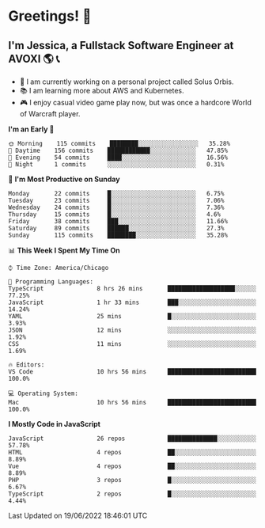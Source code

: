 # Greetings! 🧠

## I'm Jessica, a Fullstack Software Engineer at AVOXI 🌎 📞

- 🌟 I am currently working on a personal project called Solus Orbis.
- 📚 I am learning more about AWS and Kubernetes.
- 🎮 I enjoy casual video game play now, but was once a hardcore World of Warcraft player.

<!--START_SECTION:waka-->
**I'm an Early 🐤** 

```text
🌞 Morning    115 commits    ████████░░░░░░░░░░░░░░░░░   35.28% 
🌆 Daytime    156 commits    ████████████░░░░░░░░░░░░░   47.85% 
🌃 Evening    54 commits     ████░░░░░░░░░░░░░░░░░░░░░   16.56% 
🌙 Night      1 commits      ░░░░░░░░░░░░░░░░░░░░░░░░░   0.31%

```
📅 **I'm Most Productive on Sunday** 

```text
Monday       22 commits     █░░░░░░░░░░░░░░░░░░░░░░░░   6.75% 
Tuesday      23 commits     █░░░░░░░░░░░░░░░░░░░░░░░░   7.06% 
Wednesday    24 commits     █░░░░░░░░░░░░░░░░░░░░░░░░   7.36% 
Thursday     15 commits     █░░░░░░░░░░░░░░░░░░░░░░░░   4.6% 
Friday       38 commits     ███░░░░░░░░░░░░░░░░░░░░░░   11.66% 
Saturday     89 commits     ██████░░░░░░░░░░░░░░░░░░░   27.3% 
Sunday       115 commits    ████████░░░░░░░░░░░░░░░░░   35.28%

```


📊 **This Week I Spent My Time On** 

```text
⌚︎ Time Zone: America/Chicago

💬 Programming Languages: 
TypeScript               8 hrs 26 mins       ███████████████████░░░░░░   77.25% 
JavaScript               1 hr 33 mins        ███░░░░░░░░░░░░░░░░░░░░░░   14.24% 
YAML                     25 mins             █░░░░░░░░░░░░░░░░░░░░░░░░   3.93% 
JSON                     12 mins             ░░░░░░░░░░░░░░░░░░░░░░░░░   1.92% 
CSS                      11 mins             ░░░░░░░░░░░░░░░░░░░░░░░░░   1.69%

🔥 Editors: 
VS Code                  10 hrs 56 mins      █████████████████████████   100.0%

💻 Operating System: 
Mac                      10 hrs 56 mins      █████████████████████████   100.0%

```

**I Mostly Code in JavaScript** 

```text
JavaScript               26 repos            ██████████████░░░░░░░░░░░   57.78% 
HTML                     4 repos             ██░░░░░░░░░░░░░░░░░░░░░░░   8.89% 
Vue                      4 repos             ██░░░░░░░░░░░░░░░░░░░░░░░   8.89% 
PHP                      3 repos             █░░░░░░░░░░░░░░░░░░░░░░░░   6.67% 
TypeScript               2 repos             █░░░░░░░░░░░░░░░░░░░░░░░░   4.44%

```



 Last Updated on 19/06/2022 18:46:01 UTC
<!--END_SECTION:waka-->

<!--
**jessikuh/jessikuh** is a ✨ _special_ ✨ repository because its `README.md` (this file) appears on your GitHub profile.

Here are some ideas to get you started:

- 🔭 I’m currently working on ...
- 🌱 I’m currently learning ...
- 👯 I’m looking to collaborate on ...
- 🤔 I’m looking for help with ...
- 💬 Ask me about ...
- 📫 How to reach me: ...
- 😄 Pronouns: ...
- ⚡ Fun fact: ...
-->
